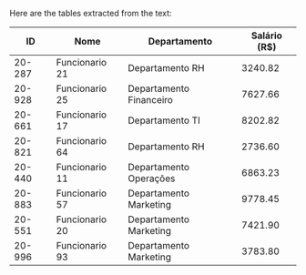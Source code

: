 Here are the tables extracted from the text:

| ID      | Nome            | Departamento          | Salário (R$) |
|---------|-----------------|-----------------------|---------------|
| 20-287  | Funcionario 21  | Departamento RH       | 3240.82       |
| 20-928  | Funcionario 25  | Departamento Financeiro| 7627.66       |
| 20-661  | Funcionario 17  | Departamento TI       | 8202.82       |
| 20-821  | Funcionario 64  | Departamento RH       | 2736.60       |
| 20-440  | Funcionario 11  | Departamento Operações | 6863.23       |
| 20-883  | Funcionario 57  | Departamento Marketing | 9778.45       |
| 20-551  | Funcionario 20  | Departamento Marketing | 7421.90       |
| 20-996  | Funcionario 93  | Departamento Marketing | 3783.80       |